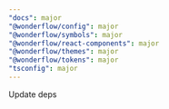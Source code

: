 ```yaml
---
"docs": major
"@wonderflow/config": major
"@wonderflow/symbols": major
"@wonderflow/react-components": major
"@wonderflow/themes": major
"@wonderflow/tokens": major
"tsconfig": major
---
```


Update deps
